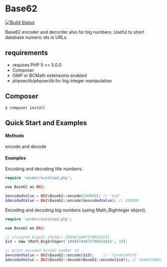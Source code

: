 # Base62

[![Build Status](https://travis-ci.org/SiroDiaz/Base62.svg?branch=master)](https://travis-ci.org/SiroDiaz/Base62)

Base62 encoder and decorder also for big numbers. Useful to short database numeric ids in URLs.

## requirements

* requires PHP 5 >= 5.0.0
* Composer
* GMP or BCMath extensions enabled
* phpseclib/phpseclib for big integer manipulation

## Composer

	$ composer install

## Quick Start and Examples

#### Methods

encode and decode

#### Examples

Encoding and decoding litle numbers.

```php
require 'vendor/autoload.php';

use Base62 as B62;

$encodedValue = B62\Base62::encode(200000);	// 'O1Q'
$decodedValue = B62\Base62::encode($encodedValue); // 200000
```

Encoding and decoding big numbers (using Math_BigInteger object).

```php
require 'vendor/autoload.php';

use Base62 as B62;

// unsigned bigint (MySQL) 18446744073709551615
$id = new \Math_BigInteger('18446744073709551615', 10);

// print encoded base62 number id
$encodedValue = B62\Base62::encode($id);	// 'fyha61AhGY1'
$decodedValue = B62\Base62::decode(Base62::encode($id)); // 18446744073709551615
```
